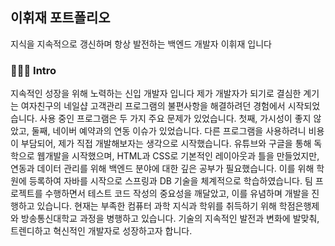 ## 이휘재 포트폴리오
지식을 지속적으로 갱신하며 항상 발전하는 백엔드 개발자 이휘재 입니다


### 🧑🏻‍💻 Intro
지속적인 성장을 위해 노력하는 신입 개발자 입니다
제가 개발자가 되기로 결심한 계기는 여자친구의 네일샵 고객관리 프로그램의 불편사항을 해결하려던 경험에서 시작되었습니다.
사용 중인 프로그램은 두 가지 주요 문제가 있었습니다.
첫째, 가시성이 좋지 않았고, 둘째, 네이버 예약과의 연동 이슈가 있었습니다.
다른 프로그램을 사용하려니 비용이 부담되어, 제가 직접 개발해보자는 생각으로 시작했습니다.
유튜브와 구글을 통해 독학으로 웹개발을 시작했으며, HTML과 CSS로 기본적인 레이아웃과 틀을 만들었지만, 연동과 데이터 관리를 위해 백엔드 분야에 대한 깊은 공부가 필요했습니다.
이를 위해 학원에 등록하여 자바를 시작으로 스프링과 DB 기술을 체계적으로 학습하였습니다.
팀 프로젝트를 수행하면서 테스트 코드 작성의 중요성을 깨달았고, 이를 유념하며 개발을 진행하고 있습니다.
현재는 부족한 컴퓨터 과학 지식과 학위를 취득하기 위해 학점은행제와 방송통신대학교 과정을 병행하고 있습니다. 기술의 지속적인 발전과 변화에 발맞춰, 트렌디하고 혁신적인 개발자로 성장하고자 합니다.
